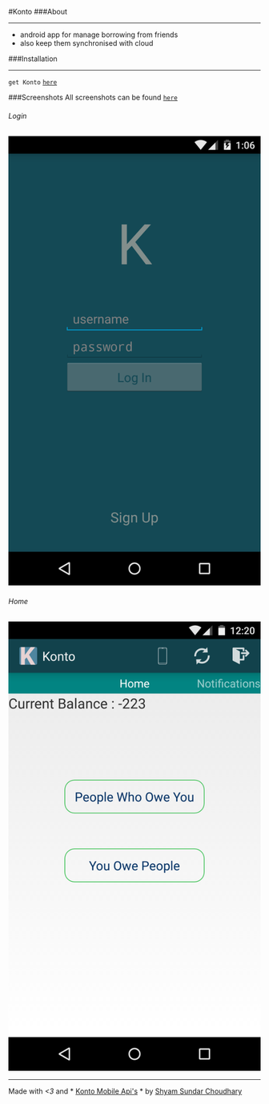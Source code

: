 #Konto
###About
___
- android app for manage borrowing from friends
- also keep them synchronised with cloud 

###Installation
___
`get Konto` [`here`](https://drive.google.com/file/d/0Bx43MGCMuCJcRC1ocU55ZXVNRnc/view?usp=sharing)

###Screenshots
All screenshots can be found [`here`](https://github.com/iMshyam/Konto/tree/master/screenshots)
###### Login
![login](https://raw.githubusercontent.com/iMshyam/Konto/master/screenshots/Screenshot_2015-02-04-01-06-43.png)

###### Home
![Home Page](https://raw.githubusercontent.com/iMshyam/Konto/master/screenshots/Screenshot_2015-03-29-00-20-05.png)

---

Made with *<3* and * [Konto Mobile Api's](https://github.com/nkman/konto) * by [Shyam Sundar Choudhary](http://imshyam.me/)
